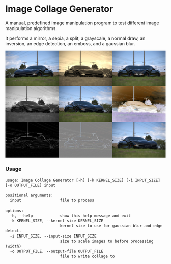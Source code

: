 # Image Collage Generator

A manual, predefined image manipulation program to test different image manipulation algorithms.

It performs a mirror, a sepia, a split, a grayscale, a normal draw, an inversion, an edge detection, an emboss, and a gaussian blur.

![sample output](images/example_output.jpg)

### Usage

```
usage: Image Collage Generator [-h] [-k KERNEL_SIZE] [-i INPUT_SIZE] [-o OUTPUT_FILE] input

positional arguments:
  input                 file to process

options:
  -h, --help            show this help message and exit
  -k KERNEL_SIZE, --kernel-size KERNEL_SIZE
                        kernel size to use for gaussian blur and edge detect.
  -i INPUT_SIZE, --input-size INPUT_SIZE
                        size to scale images to before processing (width)
  -o OUTPUT_FILE, --output-file OUTPUT_FILE
                        file to write collage to
```
